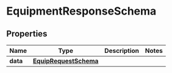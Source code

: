 

# EquipmentResponseSchema


## Properties

| Name | Type | Description | Notes |
|------------ | ------------- | ------------- | -------------|
|**data** | [**EquipRequestSchema**](EquipRequestSchema.md) |  |  |



